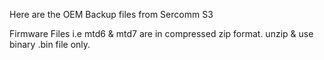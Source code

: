 Here are the OEM Backup files from Sercomm S3

Firmware Files i.e mtd6 & mtd7 are in compressed zip format. unzip & use binary .bin file only.
